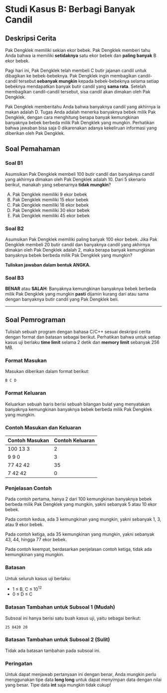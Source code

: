 # Studi Kasus B: Berbagi Banyak Candil

## Deskripsi Cerita

Pak Dengklek memiliki sekian ekor bebek. Pak Dengklek memberi tahu Anda bahwa ia memiliki **setidaknya** satu ekor bebek dan **paling banyak** B ekor bebek.

Pagi hari ini, Pak Dengklek telah membeli C butir jajanan candil untuk dibagikan ke bebek-bebeknya. Pak Dengklek ingin membagikan candil-candil tersebut **sebanyak mungkin** kepada bebek-bebeknya selama setiap bebeknya mendapatkan banyak butir candil yang **sama rata**. Setelah membagikan candil-candil tersebut, sisa candil akan dimakan oleh Pak Dengklek.

Pak Dengklek memberitahu Anda bahwa banyaknya candil yang akhirnya ia makan adalah D. Tugas Anda adalah menerka banyaknya bebek milik Pak Dengklek, dengan cara menghitung berapa banyak kemungkinan banyaknya bebek berbeda milik Pak Dengklek yang mungkin. Perhatikan bahwa jawaban bisa saja 0 dikarenakan adanya kekeliruan informasi yang diberikan oleh Pak Dengklek.

## Soal Pemahaman

### Soal B1

Asumsikan Pak Dengklek membeli 100 butir candil dan banyaknya candil yang akhirnya dimakan oleh Pak Dengklek adalah 10. Dari 5 skenario berikut, manakah yang sebenarnya **tidak mungkin**?

<ol type="A">
   <li>Pak Dengklek memiliki 9 ekor bebek</li>
   <li>Pak Dengklek memiliki 15 ekor bebek</li>
   <li>Pak Dengklek memiliki 18 ekor bebek</li>
   <li>Pak Dengklek memiliki 30 ekor bebek</li>
   <li>Pak Dengklek memiliki 45 ekor bebek</li>
</ol>

### Soal B2

Asumsikan Pak Dengklek memiliki paling banyak 100 ekor bebek. Jika Pak Dengklek membeli 20 butir candil dan banyaknya candil yang akhirnya dimakan oleh Pak Dengklek adalah 2, maka berapa banyak kemungkinan banyaknya bebek berbeda milik Pak Dengklek yang mungkin?

**Tuliskan jawaban dalam bentuk ANGKA.**

### Soal B3

**BENAR** atau **SALAH**: Banyaknya kemungkinan banyaknya bebek berbeda milik Pak Dengklek yang mungkin **pasti** dijamin kurang dari atau sama dengan banyaknya butir candil yang Pak Dengklek beli.

<hr/>

## Soal Pemrograman

Tulislah sebuah program dengan bahasa C/C++ sesuai deskripsi cerita dengan format dan batasan sebagai berikut. Perhatikan bahwa untuk setiap kasus uji berlaku **time limit** selama 2 detik dan **memory limit** sebanyak 256 MB.

### Format Masukan

Masukan diberikan dalam format berikut:

```text
B C D
```

### Format Keluaran

Keluarkan sebuah baris berisi sebuah bilangan bulat yang menyatakan banyaknya kemungkinan banyaknya bebek berbeda milik Pak Dengklek yang mungkin.

### Contoh Masukan dan Keluaran
| Contoh Masukan | Contoh Keluaran |
|----------------|-----------------|
| 100 13 3       | 2               |
| 9 9 0          | 3               |
| 77 42 42       | 35              |
| 7 42 42        | 0               |

### Penjelasan Contoh
Pada contoh pertama, hanya 2 dari 100 kemungkinan banyaknya bebek berbeda milik Pak Dengklek yang mungkin, yakni sebanyak 5 atau 10 ekor bebek.

Pada contoh kedua, ada 3 kemungkinan yang mungkin, yakni sebanyak 1, 3, atau 9 ekor bebek.

Pada contoh ketiga, ada 35 kemungkinan yang mungkin, yakni sebanyak 43, 44, hingga 77 ekor bebek.

Pada contoh keempat, berdasarkan penjelasan contoh ketiga, tidak ada kemungkinan yang mungkin.

### Batasan

Untuk seluruh kasus uji berlaku:
* 1 ≤ B, C ≤ 10<sup>12</sup>
* 0 ≤ D ≤ C

### Batasan Tambahan untuk Subsoal 1 (Mudah)

Subsoal ini hanya berisi satu buah kasus uji, yaitu sebagai berikut:

```text
25 8420 20
```

### Batasan Tambahan untuk Subsoal 2 (Sulit)

Tidak ada batasan tambahan pada subsoal ini.

### Peringatan

Untuk dapat menjawab pertanyaan ini dengan benar, Anda mungkin perlu menggunakan tipe data **long long** untuk dapat menyimpan data dengan nilai yang besar. Tipe data **int** saja mungkin tidak cukup!